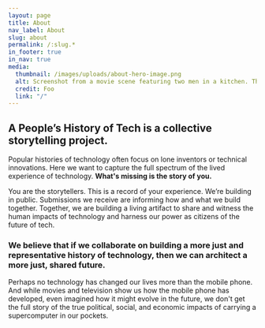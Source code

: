 ```yaml
---
layout: page
title: About
nav_label: About
slug: about
permalink: /:slug.*
in_footer: true
in_nav: true
media:
  thumbnail: /images/uploads/about-hero-image.png
  alt: Screenshot from a movie scene featuring two men in a kitchen. The man in the foreground is shirtless, wearing a gold necklace, and talking on a cordless phone, with a playful expression. He has a closely cropped haircut. In the background, another man, wearing a black T-shirt with the text 'YES I AM BLACK' in yellow letters, is holding an American football and smiling broadly. The kitchen is wood-paneled with a fridge covered in children's drawings, and the image contains a media player overlay with a play button and a caption that reads 'Show me the money.
  credit: Foo
  link: "/"
---
```

## A People’s History of Tech is a collective storytelling project.

Popular histories of technology often focus on lone inventors or technical innovations. Here we want to capture the full spectrum of the lived experience of technology. **What's missing is the story of you.**

You are the storytellers. This is a record of your experience. We’re building in public. Submissions we receive are informing how and what we build together. Together, we are building a living artifact to share and witness the human impacts of technology and harness our power as citizens of the future of tech.

### We believe that if we collaborate on building a more just and representative history of technology, then we can architect a more just, shared future.

Perhaps no technology has changed our lives more than the mobile phone. And while movies and television show us how the mobile phone has developed, even imagined how it might evolve in the future, we don't get the full story of the true political, social, and economic impacts of carrying a supercomputer in our pockets.
